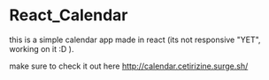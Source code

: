 # React_Calendar

this is a simple calendar app made in react (its not responsive "YET", working on it :D ). 

make sure to check it out here http://calendar.cetirizine.surge.sh/
